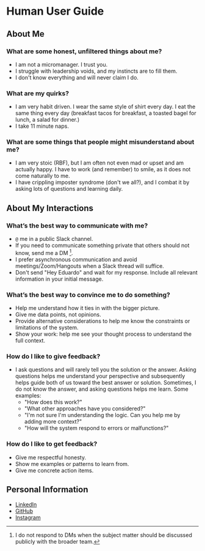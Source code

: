 # Human User Guide

## About Me

### What are some honest, unfiltered things about me?
- I am not a micromanager. I trust you.
- I struggle with leadership voids, and my instincts are to fill them.
- I don't know everything and will never claim I do.

### What are my quirks?
- I am very habit driven. I wear the same style of shirt every day. I eat the same thing every day (breakfast tacos for breakfast, a toasted bagel for lunch, a salad for dinner.)
- I take 11 minute naps.

### What are some things that people might misunderstand about me?
- I am very stoic (RBF), but I am often not even mad or upset and am actually happy. I have to work (and remember) to smile, as it does not come naturally to me.
- I have crippling imposter syndrome (don't we all?), and I combat it by asking lots of questions and learning daily.

## About My Interactions

### What’s the best way to communicate with me?
- `@` me in a public Slack channel.
- If you need to communicate something private that others should not know, send me a DM [^atme].
- I prefer asynchronous communication and avoid meetings/Zoom/Hangouts when a Slack thread will suffice.
- Don't send "Hey Eduardo" and wait for my response. Include all relevant information in your initial message.

[^atme]: I do not respond to DMs when the subject matter should be discussed publicly with the broader team.

### What’s the best way to convince me to do something?
- Help me understand how it ties in with the bigger picture.
- Give me data points, not opinions.
- Provide alternative considerations to help me know the constraints or limitations of the system.
- Show your work: help me see your thought process to understand the full context.

### How do I like to give feedback?
- I ask questions and will rarely tell you the solution or the answer. Asking questions helps me understand your perspective and subsequently helps guide both of us toward the best answer or solution. Sometimes, I do not know the answer, and asking questions helps me learn. Some examples:
	- "How does this work?" 
	- "What other approaches have you considered?"
	- "I'm not sure I'm understanding the logic. Can you help me by adding more context?"
	- "How will the system respond to errors or malfunctions?"

### How do I like to get feedback?
- Give me respectful honesty.
- Show me examples or patterns to learn from.
- Give me concrete action items.

## Personal Information
- [LinkedIn](https://www.linkedin.com/in/eduardoagarcia/)
- [GitHub](https://github.com/eduardoagarcia)
- [Instagram](https://www.instagram.com/cruush/)

